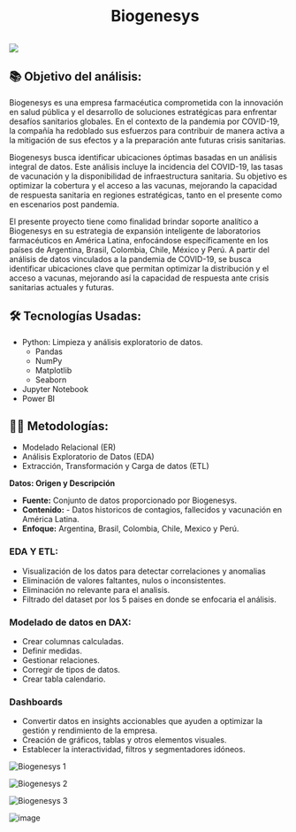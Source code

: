 <!--h2 without bottom border-->
<div id="user-content-toc">
  <ul align="center">
    <summary><h1 style="display: inline-block"> Biogenesys</h1></summary>
  </ul>
</div>

<!--horizontal divider(gradiant)-->
<img src="https://user-images.githubusercontent.com/73097560/115834477-dbab4500-a447-11eb-908a-139a6edaec5c.gif">


<!--Intro start-->

## 📚 Objetivo del análisis:

Biogenesys es una empresa farmacéutica comprometida con la innovación en salud pública y el desarrollo de soluciones estratégicas para enfrentar desafíos sanitarios globales. En el contexto de la pandemia por COVID-19, la compañía ha redoblado sus esfuerzos para contribuir de manera activa a la mitigación de sus efectos y a la preparación ante futuras crisis sanitarias. 

Biogenesys busca identificar ubicaciones óptimas basadas en un análisis integral de datos. Este análisis incluye la incidencia del COVID-19, las tasas de vacunación y la disponibilidad de infraestructura sanitaria. Su objetivo es optimizar la cobertura y el acceso a las vacunas, mejorando la capacidad de respuesta sanitaria en regiones estratégicas, tanto en el presente como en escenarios post pandemia.

El presente proyecto tiene como finalidad brindar soporte analítico a Biogenesys en su estrategia de expansión inteligente de laboratorios farmacéuticos en América Latina, enfocándose específicamente en los países de Argentina, Brasil, Colombia, Chile, México y Perú. A partir del análisis de datos vinculados a la pandemia de COVID-19, se busca identificar ubicaciones clave que permitan optimizar la distribución y el acceso a vacunas, mejorando así la capacidad de respuesta ante crisis sanitarias actuales y futuras.

## 🛠 Tecnologías Usadas:

- Python: Limpieza y análisis exploratorio de datos.
  - Pandas
  - NumPy
  - Matplotlib 
  - Seaborn
- Jupyter Notebook
- Power BI

## 👨‍💻 Metodologías:

- Modelado Relacional (ER)
- Análisis Exploratorio de Datos (EDA) 
- Extracción, Transformación y Carga de datos (ETL)

**Datos: Origen y Descripción**

- **Fuente:** Conjunto de datos proporcionado por Biogenesys.
- **Contenido:**  - Datos historicos de contagios, fallecidos y vacunación en América Latina.
- **Enfoque:** Argentina, Brasil, Colombia, Chile, Mexico y Perú.


### EDA Y ETL:

- Visualización de los datos para detectar correlaciones y anomalias
- Eliminación de valores faltantes, nulos o inconsistentes.
- Eliminación no relevante para el analisis.
- Filtrado del dataset por los 5 paises en donde se enfocaria el análisis.

### Modelado de datos en DAX:

- Crear columnas calculadas.
- Definir medidas.
- Gestionar relaciones.
- Corregir de tipos de datos.
- Crear tabla calendario.

### Dashboards

- Convertir datos en insights accionables que ayuden a optimizar la gestión y rendimiento de la empresa.
- Creación de gráficos, tablas y otros elementos visuales.
- Establecer la interactividad, filtros y segmentadores idóneos.


![Biogenesys 1](https://github.com/user-attachments/assets/3514ac40-c89a-4e78-ba55-dd9cf903cd88)

![Biogenesys 2](https://github.com/user-attachments/assets/29f68c23-5bd9-4380-bb4d-a859bfe7ac08)

![Biogenesys 3](https://github.com/user-attachments/assets/ac56cd26-f30d-4f7c-9f4c-19a3eb95dfc4)

![image](https://github.com/user-attachments/assets/2464ef54-da1f-4321-b5c0-46fe6b82e4b9)
